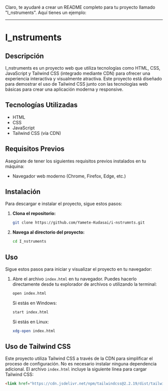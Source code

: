 Claro, te ayudaré a crear un README completo para tu proyecto llamado "I_nstruments". Aquí tienes un ejemplo:

---

# I_nstruments

## Descripción
I_nstruments es un proyecto web que utiliza tecnologías como HTML, CSS, JavaScript y Tailwind CSS (integrado mediante CDN) para ofrecer una experiencia interactiva y visualmente atractiva. Este proyecto está diseñado para demostrar el uso de Tailwind CSS junto con las tecnologías web básicas para crear una aplicación moderna y responsive.

## Tecnologías Utilizadas
- HTML
- CSS
- JavaScript
- Tailwind CSS (vía CDN)

## Requisitos Previos
Asegúrate de tener los siguientes requisitos previos instalados en tu máquina:
- Navegador web moderno (Chrome, Firefox, Edge, etc.)

## Instalación
Para descargar e instalar el proyecto, sigue estos pasos:

1. **Clona el repositorio:**
   ```bash
   git clone https://github.com/Yamete-Kudasai/i-nstrumnts.git
   ```

2. **Navega al directorio del proyecto:**
   ```bash
   cd I_nstruments
   ```

## Uso
Sigue estos pasos para iniciar y visualizar el proyecto en tu navegador:

1. Abre el archivo `index.html` en tu navegador. Puedes hacerlo directamente desde tu explorador de archivos o utilizando la terminal:
   ```bash
   open index.html
   ```

   Si estás en Windows:
   ```bash
   start index.html
   ```

   Si estás en Linux:
   ```bash
   xdg-open index.html
   ```


## Uso de Tailwind CSS
Este proyecto utiliza Tailwind CSS a través de la CDN para simplificar el proceso de configuración. No es necesario instalar ninguna dependencia adicional. El archivo `index.html` incluye la siguiente línea para cargar Tailwind CSS:

```html
<link href="https://cdn.jsdelivr.net/npm/tailwindcss@2.2.19/dist/tailwind.min.css" rel="stylesheet">
```


